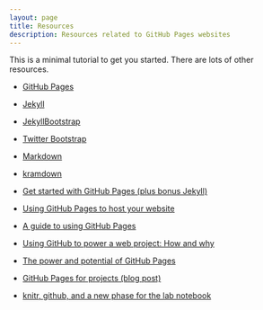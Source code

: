 ```yaml
---
layout: page
title: Resources
description: Resources related to GitHub Pages websites
---
```


This is a minimal tutorial to get you started. There are lots of
other resources.

- [GitHub Pages](https://pages.github.com)
- [Jekyll](https://jekyllrb.com)
- [JekyllBootstrap](http://jekyllbootstrap.com)
- [Twitter Bootstrap](https://getbootstrap.com)
- [Markdown](https://daringfireball.net/projects/markdown)
- [kramdown](https://kramdown.gettalong.org)

- [Get started with GitHub Pages (plus bonus Jekyll)](https://24ways.org/2013/get-started-with-github-pages/)
- [Using GitHub Pages to host your website](https://bcreativeweb.blogspot.com/2013/08/using-github-pages-to-host-your-website.html)
- [A guide to using GitHub Pages](https://www.thinkful.com/learn/a-guide-to-using-github-pages/)
- [Using GitHub to power a web project: How and why](https://audreywatters.com/2013/07/07/how-to-run-your-site-on-github/)
- [The power and potential of GitHub Pages](https://konklone.com/post/the-power-and-potential-of-github-pages)
- [GitHub Pages for projects (blog post)](http://blog.aquinzi.com/gh-pages-project/)
- [knitr, github, and a new phase for the lab notebook](http://carlboettiger.info/2012/03/21/knitr-github-and-a-new-phase-for-the-lab-notebook.html)
